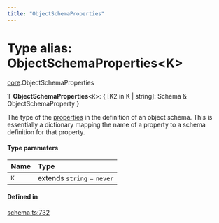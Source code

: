 ```yaml
---
title: "ObjectSchemaProperties"
---
```

# Type alias: ObjectSchemaProperties<K\>

[core](../modules/core.md).ObjectSchemaProperties

Ƭ **ObjectSchemaProperties**<`K`\>: { [K2 in K \| string]: Schema & ObjectSchemaProperty }

The type of the [properties](../interfaces/core.ObjectSchemaDefinition.md#properties) in the definition of an object schema.
This is essentially a dictionary mapping the name of a property to a schema
definition for that property.

#### Type parameters

| Name | Type |
| :------ | :------ |
| `K` | extends `string` = `never` |

#### Defined in

[schema.ts:732](https://github.com/coda/packs-sdk/blob/main/schema.ts#L732)
